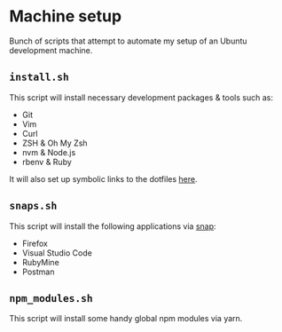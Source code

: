 # Machine setup
Bunch of scripts that attempt to automate my setup of an Ubuntu development machine.

## `install.sh`
This script will install necessary development packages & tools such as:
- Git
- Vim
- Curl
- ZSH & Oh My Zsh
- nvm & Node.js
- rbenv & Ruby

It will also set up symbolic links to the dotfiles [here](https://github.com/sajadtorkamani/dotfiles).

## `snaps.sh`
This script will install the following applications via [snap](https://github.com/sajadtorkamani/dotfiles): 
- Firefox
- Visual Studio Code
- RubyMine
- Postman

## `npm_modules.sh`
This script will install some handy global npm modules via yarn.
